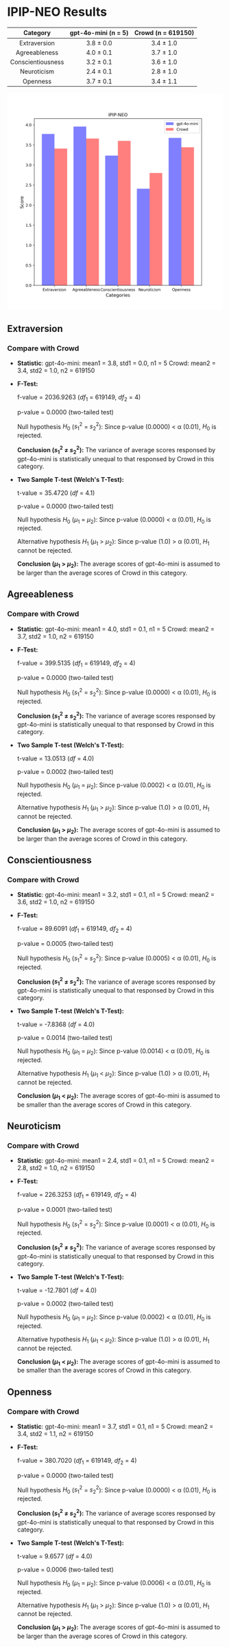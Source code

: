 # IPIP-NEO Results

| Category | gpt-4o-mini (n = 5) | Crowd (n = 619150) |
| :---: | :---: | :---: |
| Extraversion | 3.8 $\pm$ 0.0 | 3.4 $\pm$ 1.0 | 
| Agreeableness | 4.0 $\pm$ 0.1 | 3.7 $\pm$ 1.0 | 
| Conscientiousness | 3.2 $\pm$ 0.1 | 3.6 $\pm$ 1.0 | 
| Neuroticism | 2.4 $\pm$ 0.1 | 2.8 $\pm$ 1.0 | 
| Openness | 3.7 $\pm$ 0.1 | 3.4 $\pm$ 1.1 | 


![Bar Chart](figures/gpt-4o-mini_prompt_chat_x1xxx-IPIP-NEO.png "Bar Chart of gpt-4o-mini on IPIP-NEO")

## Extraversion
### Compare with Crowd

- **Statistic**:
gpt-4o-mini:	mean1 = 3.8,	std1 = 0.0,	n1 = 5
Crowd:	mean2 = 3.4,	std2 = 1.0,	n2 = 619150

- **F-Test:**

	f-value = 2036.9263	($df_1$ = 619149, $df_2$ = 4)

	p-value = 0.0000	(two-tailed test)

	Null hypothesis $H_0$ ($s_1^2$ = $s_2^2$): 	Since p-value (0.0000) < α (0.01), $H_0$ is rejected.

	**Conclusion ($s_1^2$ ≠ $s_2^2$):** The variance of average scores responsed by gpt-4o-mini is statistically unequal to that responsed by Crowd in this category.

- **Two Sample T-test (Welch's T-Test):**

	t-value = 35.4720	($df$ = 4.1)

	p-value = 0.0000	(two-tailed test)

	Null hypothesis $H_0$ ($µ_1$ = $µ_2$): Since p-value (0.0000) < α (0.01), $H_0$ is rejected.

	Alternative hypothesis $H_1$ ($µ_1$ > $µ_2$): 	Since p-value (1.0) > α (0.01), $H_1$ cannot be rejected.

	**Conclusion ($µ_1$ > $µ_2$):** The average scores of gpt-4o-mini is assumed to be larger than the average scores of Crowd in this category.

## Agreeableness
### Compare with Crowd

- **Statistic**:
gpt-4o-mini:	mean1 = 4.0,	std1 = 0.1,	n1 = 5
Crowd:	mean2 = 3.7,	std2 = 1.0,	n2 = 619150

- **F-Test:**

	f-value = 399.5135	($df_1$ = 619149, $df_2$ = 4)

	p-value = 0.0000	(two-tailed test)

	Null hypothesis $H_0$ ($s_1^2$ = $s_2^2$): 	Since p-value (0.0000) < α (0.01), $H_0$ is rejected.

	**Conclusion ($s_1^2$ ≠ $s_2^2$):** The variance of average scores responsed by gpt-4o-mini is statistically unequal to that responsed by Crowd in this category.

- **Two Sample T-test (Welch's T-Test):**

	t-value = 13.0513	($df$ = 4.0)

	p-value = 0.0002	(two-tailed test)

	Null hypothesis $H_0$ ($µ_1$ = $µ_2$): Since p-value (0.0002) < α (0.01), $H_0$ is rejected.

	Alternative hypothesis $H_1$ ($µ_1$ > $µ_2$): 	Since p-value (1.0) > α (0.01), $H_1$ cannot be rejected.

	**Conclusion ($µ_1$ > $µ_2$):** The average scores of gpt-4o-mini is assumed to be larger than the average scores of Crowd in this category.

## Conscientiousness
### Compare with Crowd

- **Statistic**:
gpt-4o-mini:	mean1 = 3.2,	std1 = 0.1,	n1 = 5
Crowd:	mean2 = 3.6,	std2 = 1.0,	n2 = 619150

- **F-Test:**

	f-value = 89.6091	($df_1$ = 619149, $df_2$ = 4)

	p-value = 0.0005	(two-tailed test)

	Null hypothesis $H_0$ ($s_1^2$ = $s_2^2$): 	Since p-value (0.0005) < α (0.01), $H_0$ is rejected.

	**Conclusion ($s_1^2$ ≠ $s_2^2$):** The variance of average scores responsed by gpt-4o-mini is statistically unequal to that responsed by Crowd in this category.

- **Two Sample T-test (Welch's T-Test):**

	t-value = -7.8368	($df$ = 4.0)

	p-value = 0.0014	(two-tailed test)

	Null hypothesis $H_0$ ($µ_1$ = $µ_2$): Since p-value (0.0014) < α (0.01), $H_0$ is rejected.

	Alternative hypothesis $H_1$ ($µ_1$ < $µ_2$): 	Since p-value (1.0) > α (0.01), $H_1$ cannot be rejected.

	**Conclusion ($µ_1$ < $µ_2$):** The average scores of gpt-4o-mini is assumed to be smaller than the average scores of Crowd in this category.

## Neuroticism
### Compare with Crowd

- **Statistic**:
gpt-4o-mini:	mean1 = 2.4,	std1 = 0.1,	n1 = 5
Crowd:	mean2 = 2.8,	std2 = 1.0,	n2 = 619150

- **F-Test:**

	f-value = 226.3253	($df_1$ = 619149, $df_2$ = 4)

	p-value = 0.0001	(two-tailed test)

	Null hypothesis $H_0$ ($s_1^2$ = $s_2^2$): 	Since p-value (0.0001) < α (0.01), $H_0$ is rejected.

	**Conclusion ($s_1^2$ ≠ $s_2^2$):** The variance of average scores responsed by gpt-4o-mini is statistically unequal to that responsed by Crowd in this category.

- **Two Sample T-test (Welch's T-Test):**

	t-value = -12.7801	($df$ = 4.0)

	p-value = 0.0002	(two-tailed test)

	Null hypothesis $H_0$ ($µ_1$ = $µ_2$): Since p-value (0.0002) < α (0.01), $H_0$ is rejected.

	Alternative hypothesis $H_1$ ($µ_1$ < $µ_2$): 	Since p-value (1.0) > α (0.01), $H_1$ cannot be rejected.

	**Conclusion ($µ_1$ < $µ_2$):** The average scores of gpt-4o-mini is assumed to be smaller than the average scores of Crowd in this category.

## Openness
### Compare with Crowd

- **Statistic**:
gpt-4o-mini:	mean1 = 3.7,	std1 = 0.1,	n1 = 5
Crowd:	mean2 = 3.4,	std2 = 1.1,	n2 = 619150

- **F-Test:**

	f-value = 380.7020	($df_1$ = 619149, $df_2$ = 4)

	p-value = 0.0000	(two-tailed test)

	Null hypothesis $H_0$ ($s_1^2$ = $s_2^2$): 	Since p-value (0.0000) < α (0.01), $H_0$ is rejected.

	**Conclusion ($s_1^2$ ≠ $s_2^2$):** The variance of average scores responsed by gpt-4o-mini is statistically unequal to that responsed by Crowd in this category.

- **Two Sample T-test (Welch's T-Test):**

	t-value = 9.6577	($df$ = 4.0)

	p-value = 0.0006	(two-tailed test)

	Null hypothesis $H_0$ ($µ_1$ = $µ_2$): Since p-value (0.0006) < α (0.01), $H_0$ is rejected.

	Alternative hypothesis $H_1$ ($µ_1$ > $µ_2$): 	Since p-value (1.0) > α (0.01), $H_1$ cannot be rejected.

	**Conclusion ($µ_1$ > $µ_2$):** The average scores of gpt-4o-mini is assumed to be larger than the average scores of Crowd in this category.

